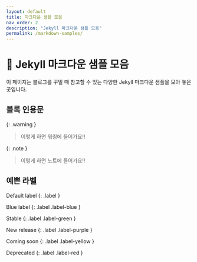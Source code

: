 ```yaml
---
layout: default
title: 마크다운 샘플 모음
nav_order: 2
description: "Jekyll 마크다운 샘플 모음"
permalink: /markdown-samples/
---
```


# 📑 Jekyll 마크다운 샘플 모음

이 페이지는 블로그를 꾸밀 때 참고할 수 있는 다양한 Jekyll 마크다운 샘플을 모아 놓은 곳입니다.

## 블록 인용문

{: .warning }
> 이렇게 하면 워링에 들어가요!!

{: .note }
> 이렇게 하면 노트에 들어가요!!

## 예쁜 라벨
Default label
{: .label }

Blue label
{: .label .label-blue }

Stable
{: .label .label-green }

New release
{: .label .label-purple }

Coming soon
{: .label .label-yellow }

Deprecated
{: .label .label-red } 